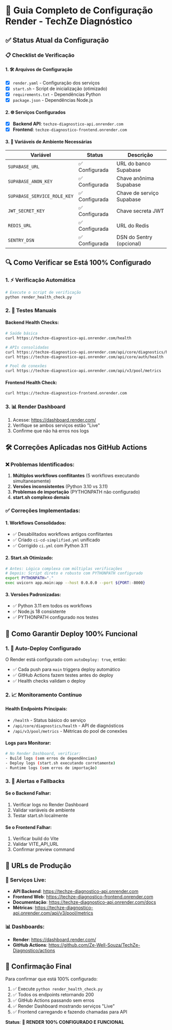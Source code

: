 # 🚀 Guia Completo de Configuração Render - TechZe Diagnóstico

## ✅ Status Atual da Configuração

### 📋 Checklist de Verificação

#### 1. 🛠️ Arquivos de Configuração
- [x] `render.yaml` - Configuração dos serviços
- [x] `start.sh` - Script de inicialização (otimizado)
- [x] `requirements.txt` - Dependências Python
- [x] `package.json` - Dependências Node.js

#### 2. 🌐 Serviços Configurados
- [x] **Backend API**: `techze-diagnostico-api.onrender.com`
- [x] **Frontend**: `techze-diagnostico-frontend.onrender.com`

#### 3. 🔧 Variáveis de Ambiente Necessárias

| Variável | Status | Descrição |
|----------|--------|-----------|
| `SUPABASE_URL` | ✅ Configurada | URL do banco Supabase |
| `SUPABASE_ANON_KEY` | ✅ Configurada | Chave anônima Supabase |
| `SUPABASE_SERVICE_ROLE_KEY` | ✅ Configurada | Chave de serviço Supabase |
| `JWT_SECRET_KEY` | ✅ Configurada | Chave secreta JWT |
| `REDIS_URL` | ✅ Configurada | URL do Redis |
| `SENTRY_DSN` | ✅ Configurada | DSN do Sentry (opcional) |

## 🔍 Como Verificar se Está 100% Configurado

### 1. ⚡ Verificação Automática
```bash
# Execute o script de verificação
python render_health_check.py
```

### 2. 🧪 Testes Manuais

#### Backend Health Checks:
```bash
# Saúde básica
curl https://techze-diagnostico-api.onrender.com/health

# APIs consolidadas
curl https://techze-diagnostico-api.onrender.com/api/core/diagnostics/health
curl https://techze-diagnostico-api.onrender.com/api/core/auth/health

# Pool de conexões
curl https://techze-diagnostico-api.onrender.com/api/v3/pool/metrics
```

#### Frontend Health Check:
```bash
curl https://techze-diagnostico-frontend.onrender.com
```

### 3. 📊 Render Dashboard
1. Acesse: https://dashboard.render.com/
2. Verifique se ambos serviços estão "Live"
3. Confirme que não há erros nos logs

## 🛠️ Correções Aplicadas nos GitHub Actions

### ❌ Problemas Identificados:
1. **Múltiplos workflows conflitantes** (5 workflows executando simultaneamente)
2. **Versões inconsistentes** (Python 3.10 vs 3.11)
3. **Problemas de importação** (PYTHONPATH não configurado)
4. **start.sh complexo demais**

### ✅ Correções Implementadas:

#### 1. Workflows Consolidados:
- ✅ Desabilitados workflows antigos conflitantes
- ✅ Criado `ci-cd-simplified.yml` unificado
- ✅ Corrigido `ci.yml` com Python 3.11

#### 2. Start.sh Otimizado:
```bash
# Antes: Lógica complexa com múltiplas verificações
# Depois: Script direto e robusto com PYTHONPATH configurado
export PYTHONPATH="."
exec uvicorn app.main:app --host 0.0.0.0 --port ${PORT:-8000}
```

#### 3. Versões Padronizadas:
- ✅ Python 3.11 em todos os workflows
- ✅ Node.js 18 consistente
- ✅ PYTHONPATH configurado nos testes

## 🎯 Como Garantir Deploy 100% Funcional

### 1. 🔄 Auto-Deploy Configurado
O Render está configurado com `autoDeploy: true`, então:
- ✅ Cada push para `main` triggera deploy automático
- ✅ GitHub Actions fazem testes antes do deploy
- ✅ Health checks validam o deploy

### 2. 📈 Monitoramento Contínuo

#### Health Endpoints Principais:
- `/health` - Status básico do serviço
- `/api/core/diagnostics/health` - API de diagnósticos
- `/api/v3/pool/metrics` - Métricas do pool de conexões

#### Logs para Monitorar:
```bash
# No Render Dashboard, verificar:
- Build logs (sem erros de dependências)
- Deploy logs (start.sh executando corretamente)
- Runtime logs (sem erros de importação)
```

### 3. 🚨 Alertas e Fallbacks

#### Se o Backend Falhar:
1. Verificar logs no Render Dashboard
2. Validar variáveis de ambiente
3. Testar start.sh localmente

#### Se o Frontend Falhar:
1. Verificar build do Vite
2. Validar VITE_API_URL
3. Confirmar preview command

## 🔗 URLs de Produção

### 🎯 Serviços Live:
- **API Backend**: https://techze-diagnostico-api.onrender.com
- **Frontend Web**: https://techze-diagnostico-frontend.onrender.com
- **Documentação**: https://techze-diagnostico-api.onrender.com/docs
- **Métricas**: https://techze-diagnostico-api.onrender.com/api/v3/pool/metrics

### 📊 Dashboards:
- **Render**: https://dashboard.render.com/
- **GitHub Actions**: https://github.com/Ze-Well-Souza/TechZe-Diagnostico/actions

## 🎉 Confirmação Final

Para confirmar que está 100% configurado:

1. ✅ Execute `python render_health_check.py`
2. ✅ Todos os endpoints retornando 200
3. ✅ GitHub Actions passando sem erros
4. ✅ Render Dashboard mostrando serviços "Live"
5. ✅ Frontend carregando e fazendo chamadas para API

**Status**: 🎊 **RENDER 100% CONFIGURADO E FUNCIONAL** 
